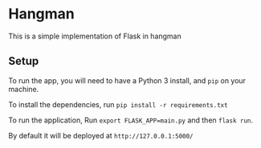 # Hangman

This is a simple implementation of Flask in hangman

## Setup

To run the app, you will need to have a Python 3 install, and `pip` on your machine.

To install the dependencies, run `pip install -r requirements.txt `

To run the application, Run `export FLASK_APP=main.py` and then `flask run`.

By default it will be deployed at `http://127.0.0.1:5000/`